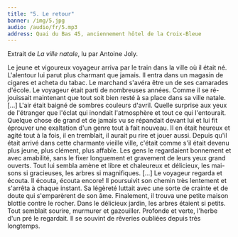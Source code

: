 ```yaml
---
title: "5. Le retour"
banner: /img/5.jpg
audio: /audio/fr/5.mp3
address: Quai du Bas 45, anciennement hôtel de la Croix-Bleue
---
```


Extrait de *La ville natale*, lu par Antoine Joly.

Le jeune et vigoureux voyageur arriva par le train dans
la ville où il était né. L'alentour lui parut plus charmant que
jamais. Il entra dans un magasin de cigares et acheta du
tabac. Le marchand s'avéra être un de ses camarades d'école.
Le voyageur était parti de nombreuses années. Comme il se ré-
jouissait maintenant que tout soit bien resté à sa place dans sa
ville natale. [...] L'air était baigné de sombres couleurs d'avril.
Quelle surprise aux yeux de l'étranger que l'éclat qui inondait
l'atmosphère et tout ce qui l'entourait. Quelque chose de grand
et de jamais vu se répandait devant lui et lui fit éprouver une
exaltation d'un genre tout à fait nouveau. Il en était heureux et
agité tout à la fois, il en tremblait, il aurait pu rire et jouer aussi.
Depuis qu'il était arrivé dans cette charmante vieille ville, c'était
comme s'il était devenu plus jeune, plus clément, plus affable.
Les gens le regardaient bonnement et avec amabilité, sans le
fixer longuement et gravement de leurs yeux grand ouverts. Tout
lui sembla amène et libre et chaleureux et délicieux, les mai-
sons si gracieuses, les arbres si magnifiques. [...] Le voyageur
regarda et écouta. Il écouta, écouta encore! Il poursuivit son
chemin très lentement et s'arrêta à chaque instant. Sa légèreté
luttait avec une sorte de crainte et de doute qui s'emparèrent
de son âme. Finalement, il trouva une petite maison blottie
contre le rocher. Dans le délicieux jardin, les arbres étaient si
petits. Tout semblait sourire, murmurer et gazouiller. Profonde
et verte, l'herbe d'un pré le regardait. Il se souvint de rêveries
oubliées depuis très longtemps.